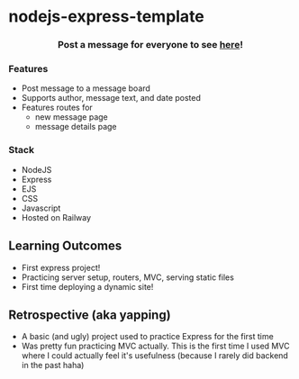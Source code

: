 # nodejs-express-template
<h3 align="center">Post a message for everyone to see <a href='https://mini-message-board-production-72f0.up.railway.app/'>here</a>!</h3>

### Features
- Post message to a message board
- Supports author, message text, and date posted
- Features routes for 
    - new message page
    - message details page

### Stack
- NodeJS 
- Express
- EJS
- CSS
- Javascript
- Hosted on Railway

## Learning Outcomes
- First express project!
- Practicing server setup, routers, MVC, serving static files
- First time deploying a dynamic site!

## Retrospective (aka yapping)
- A basic (and ugly) project used to practice Express for the first time
- Was pretty fun practicing MVC actually. This is the first time I used MVC where I could actually feel it's usefulness (because I rarely did backend in the past haha)